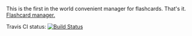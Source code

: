 This is the first in the world convenient manager for flashcards. That's it.
[Flashcard manager.](https://flashcardreader.herokuapp.com)

Travis CI status:
[![Build Status](https://api.travis-ci.org/depotstore/flashcards.png)](https://travis-ci.org/depotstore/flashcards)
